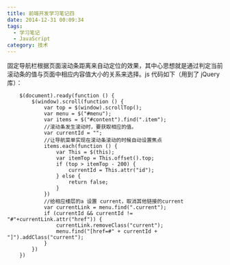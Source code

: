 ```yaml
---
title: 前端开发学习笔记四
date: 2014-12-31 00:09:34
tags:
  - 学习笔记
  - JavaScript
category: 技术
---
```


固定导航栏根据页面滚动条距离来自动定位的效果，其中心思想就是通过判定当前滚动条的值与页面中相应内容值大小的关系来选择。js 代码如下（用到了 jQuery 库）：

<!-- more -->

        $(document).ready(function () {
            $(window).scroll(function () {
                var top = $(window).scrollTop();
                var menu = $("#menu");
                var items = $("#content").find(".item");
                //滚动条发生滚动时，要获取相应的值。
                var currentId = "";
                //让导航菜单实现在滚动条滚动的时候自动设置焦点
                items.each(function () {
                    var This = $(this);
                    var itemTop = This.offset().top;
                    if (top > itemTop - 200) {
                        currentId = This.attr("id");
                    } else {
                        return false;
                    }
                })
                //给相应楼层的a 设置 current，取消其他链接的current
                var currentLink = menu.find(".current");
                if (currentId && currentId != "#"+currentLink.attr("href")) {
                    currentLink.removeClass("current");
                    menu.find("[href=#" + currentId + "]").addClass("current");
                }
            })
        })
